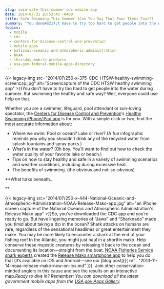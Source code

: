 ```yaml
---
slug: swim-safe-this-summer-cdc-mobile-app
date: 2014-07-31 10:53:46 -0400
title: Safe Swimming This Summer (Can You Say That Four Times Fast?)
summary: 'You don&#8217;t have to try too hard to get people into the water during summer. But swimming the healthy and safe way? Well, everyone could use help on that. Whether you are a swimmer, lifeguard, pool attendant or sun-loving spectator, the Centers for Disease'
topics:
  - mobile
  - cdc
  - centers-for-disease-control-and-prevention
  - mobile-apps
  - national-oceanic-and-atmospheric-administration
  - NOAA
  - thursday-mobile-products
  - usa-gov-federal-mobile-apps-directory
---
```


{{< legacy-img src="2014/07/250-x-375-CDC-HTSW-healthy-swimming-screencap.jpg" alt="Screencapture of the CDC HTSW healthy swimming app" >}}You don&#8217;t have to try too hard to get people into the water during summer. But swimming the healthy and safe way? Well, everyone could use help on that.

Whether you are a swimmer, lifeguard, pool attendant or sun-loving spectator, the [Centers for Disease Control and Prevention](http://www.cdc.gov/healthywater/swimming/)&#8216;s [Healthy Swimming iPhone/iPad app](https://itunes.apple.com/us/app/healthy-swimming/id649091713) is for you. With a simple click or two, find the most accurate information about:

  * Where we swim: Pool or ocean? Lake or river? (A fun infographic reminds you why you shouldn&#8217;t drink any of the recycled water from splash fountains and spray parks.)
  * What&#8217;s in the water? (Oh boy. You&#8217;ll want to find out how to check the water quality of your favorite lake or beach.)
  * Tips on how to stay healthy and safe in a variety of swimming scenarios and weather conditions, including during excessive heat.
  * The benefits of swimming. (the obvious and not-so-obvious)

**What lurks beneath&#8230;
  
** 

{{< legacy-img src="2014/07/250-x-444-National-Oceanic-and-Atmospheric-Administration-NOAA-Release-Mako-app.jpg" alt="an iPhone screen capture of the National Oceanic and Atmospheric Administration's Release Mako app" >}}So, you&#8217;ve downloaded the CDC app and you&#8217;re ready to go. But have lingering memories of &#8220;Jaws&#8221; and &#8220;Sharknado&#8221; made you timid about taking a dip in the ocean? Shark attacks on humans are rare, regardless of the sensational headlines or great entertainment they make. You may be more likely to encounter a shark at the end of your fishing rod! In the Atlantic, you might just haul in a shortfin mako. Help conserve these majestic creatures by releasing it back to the ocean and documenting its location—straight from the boat. [NOAA Fisheries Service shark experts](http://www.nmfs.noaa.gov/stories/a/species/sharks/index.html) created the [Release Mako smartphone app](http://www.nmfs.noaa.gov/sfa/hms/shortfinmako/mako_app.html) to help you do that (it&#8217;s available on iOS and Android—see our [blog post]({{ ref . "2013-11-14-noaa-release-mako-now-on-ios.md" }}). Join other conservation-minded anglers in this cause and see the results on an interactive map._Ready to dive in? Remember: You can download all the latest government mobile apps from the [USA.gov Apps Gallery](http://apps.usa.gov/)._